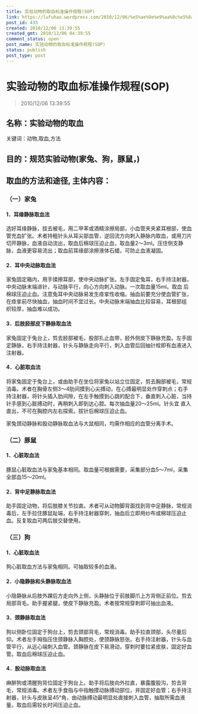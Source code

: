 ```yaml
---
title: 实验动物的取血标准操作规程(SOP)
link: https://lufuhao.wordpress.com/2010/12/06/%e5%ae%9e%e9%aa%8c%e5%8a%a8%e7%89%a9%e7%9a%84%e5%8f%96%e8%a1%80%e6%a0%87%e5%87%86%e6%93%8d%e4%bd%9c%e8%a7%84%e7%a8%8bsop/
post_id: 433
created: 2010/12/06 13:39:55
created_gmt: 2010/12/06 04:39:55
comment_status: open
post_name: 实验动物的取血标准操作规程(SOP)
status: publish
post_type: post
---
```


# 实验动物的取血标准操作规程(SOP)

> 2010/12/06 13:39:55

 

## 名称：实验动物的取血

关键词：动物,取血,方法

## 目的：规范实验动物(家兔、狗，豚鼠，)

## 取血的方法和途径, 主体内容：

### （一）家兔

#### 1．耳缘静脉取血法

选好耳缘静脉，拔去被毛，用二甲苯或酒精涂擦局部，小血管夹夹紧耳根部，使血管充血扩张。术者持粗针头从耳尖部血管，逆回流方向刺入静脉内取血，或用刀片 切开静脉，血液自动流出，取血后棉球压迫止血，取血量2～3ml。压住侧支静脉，血液更容易流出；取血前耳缘部涂擦液体石蜡，可防止血液凝固。

#### 2．耳中央动脉取血法

家兔固定箱内，用手揉擦耳部，使中央动脉扩张。左手固定兔耳，右手持注射器，中央动脉末端进针，与动脉平行，向心方向刺入动脉。一次取血量15ml。取血 后棉球压迫止血。注意兔耳中央动脉易发生痉挛性收缩。抽血前要充分使血管扩张，在痉挛前尽快抽血，抽血时间不宜过长。中央动脉末端抽血比较容易，耳根部组 织较厚，抽血难以成功。

#### 3．后肢胫部皮下静脉取血法

家兔固定于兔台上，剪去胫部被毛，股部扎止血带，胫外侧皮下静脉充盈。左手固定静脉，右手持注射器，针头与静脉走向平行，刺入血管后回抽针栓即有血液进入注射器。

#### 4．心脏取血法

将家兔固定于兔台上，或由助手在坐位将家兔以站立位固定，剪去胸部被毛，常规消毒。术者在胸骨左侧3～4肋间摸到心尖搏动，在心搏最明显处作穿刺点；右手 持注射器，将针头插入肋间隙，在左手触摸到心跳的配合下，垂直刺入心脏，当持针手感到心脏搏动时，再稍刺入即到达心腔。每次抽血量20～25ml。针头宜 直入直出，不可在胸腔内左右探索。拔针后棉球压迫止血。

家兔颈动静脉和股动静脉取血法与大鼠相同，均需作相应的血管分离手术。

### （二）豚鼠

#### 1．心脏取血法

豚鼠心脏取血法与家兔基本相同。取血量可根据需要，采集部分血5～7ml，采集全部血15～20ml。

#### 2．背中足静脉取血法

助手固定动物，将后肢膝关节拉直。术者可从动物脚背面找到背中足静脉，常规消毒后，左手拉住豚鼠趾端，右手持注射器穿刺，抽血后立即用纱布或棉球压迫止血。反复取血可两后肢交替使用。

### （三）狗

#### 1．心脏取血法

狗心脏取血方法与家兔相同。可抽取较多的血液。

#### 2．小隐静脉和头静脉取血法

小隐静脉从后肢外踝后方走向外上侧，头静脉位于前肢脚爪上方背侧正前位。剪去局部背毛。助手握紧腿，使皮下静脉充盈。术者按常规穿刺即可抽出血液。

#### 3．颈静脉取血法

狗以侧卧位固定于狗台上，剪去颈部背毛，常规消毒。助手拉直颈部，头尽量后仰。术者左手拇指压住颈静脉入胸腔处，使颈静脉怒张。右手持注射器，针头与血管平行，从远心端刺入血管。颈静脉在皮下易滑动，穿刺时要拉紧皮肤，固定好血管。取血后棉球压迫止血。

#### 4．股动脉取血法

麻醉狗或清醒狗背位固定于狗台上。助手将后肢向外拉直，暴露腹股沟，剪去背毛，常规消毒。术者左手食指与中指触摸动脉搏动部位，并固定好血管；右手持注射器，针头与皮肤呈45°角，由动脉搏动最明显处直接刺入血管，抽取所需血液量。取血后需较长时间压迫止血。
